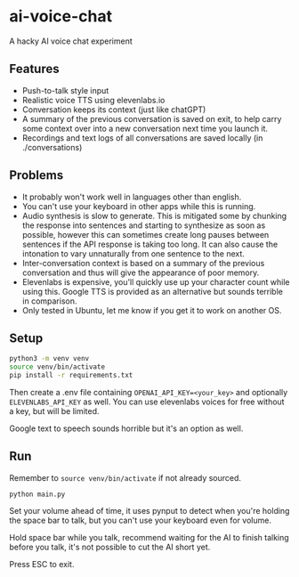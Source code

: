 # ai-voice-chat

A hacky AI voice chat experiment

## Features

- Push-to-talk style input
- Realistic voice TTS using elevenlabs.io
- Conversation keeps its context (just like chatGPT)
- A summary of the previous conversation is saved on exit, to help carry some context over into a new conversation next time you launch it.
- Recordings and text logs of all conversations are saved locally (in ./conversations)

## Problems

- It probably won't work well in languages other than english.
- You can't use your keyboard in other apps while this is running.
- Audio synthesis is slow to generate. This is mitigated some by chunking the response into sentences and starting to synthesize as soon as possible, however this can sometimes create long pauses between sentences if the API response is taking too long. It can also cause the intonation to vary unnaturally from one sentence to the next.
- Inter-conversation context is based on a summary of the previous conversation and thus will give the appearance of poor memory.
- Elevenlabs is expensive, you'll quickly use up your character count while using this. Google TTS is provided as an alternative but sounds terrible in comparison.
- Only tested in Ubuntu, let me know if you get it to work on another OS.

## Setup

```bash
python3 -m venv venv
source venv/bin/activate
pip install -r requirements.txt
```

Then create a .env file containing `OPENAI_API_KEY=<your_key>` and optionally `ELEVENLABS_API_KEY` as well. You can use elevenlabs voices for free without a key, but will be limited.

Google text to speech sounds horrible but it's an option as well.

## Run

Remember to `source venv/bin/activate` if not already sourced.

`python main.py`

Set your volume ahead of time, it uses pynput to detect when you're holding the space bar to talk, but you can't use your keyboard even for volume.

Hold space bar while you talk, recommend waiting for the AI to finish talking before you talk, it's not possible to cut the AI short yet.

Press ESC to exit.
